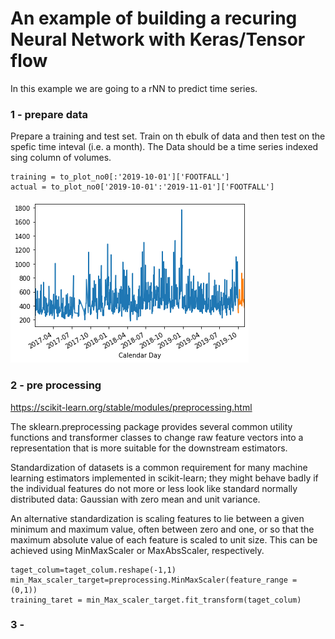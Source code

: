 # An example of building a recuring Neural Network with Keras/Tensor flow

In this example we are going to a rNN to predict time series. 

### 1 - prepare data

Prepare a training and test set. Train on th ebulk of data and then test on the spefic time inteval (i.e. a  month). 
The Data should be a time series indexed sing column of volumes.

```
training = to_plot_no0[:'2019-10-01']['FOOTFALL']
actual = to_plot_no0['2019-10-01':'2019-11-01']['FOOTFALL']
```

![alt text](TS.png "Time Series Example")


### 2 - pre processing

https://scikit-learn.org/stable/modules/preprocessing.html

The sklearn.preprocessing package provides several common utility functions and transformer classes to change raw feature vectors into a representation that is more suitable for the downstream estimators.

Standardization of datasets is a common requirement for many machine learning estimators implemented in scikit-learn; they might behave badly if the individual features do not more or less look like standard normally distributed data: Gaussian with zero mean and unit variance.

An alternative standardization is scaling features to lie between a given minimum and maximum value, often between zero and one, or so that the maximum absolute value of each feature is scaled to unit size. This can be achieved using MinMaxScaler or MaxAbsScaler, respectively.

```
taget_colum=taget_colum.reshape(-1,1)
min_Max_scaler_target=preprocessing.MinMaxScaler(feature_range = (0,1))
training_taret = min_Max_scaler_target.fit_transform(taget_colum)
```

### 3 - 